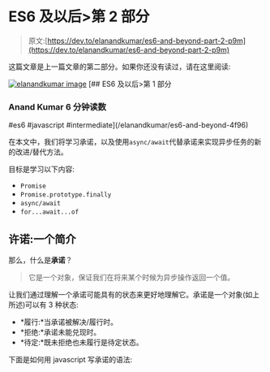 # ES6 及以后>第 2 部分

> 原文:[https://dev.to/elanandkumar/es6-and-beyond-part-2-p9m](https://dev.to/elanandkumar/es6-and-beyond-part-2-p9m)

这篇文章是上一篇文章的第二部分。如果你还没有读过，请在这里阅读:

[![elanandkumar image](../Images/11071df91771d28c04208dffbdac6280.png)](/elanandkumar) [## ES6 及以后>第 1 部分

### Anand Kumar 6 分钟读数

#es6 #javascript #intermediate](/elanandkumar/es6-and-beyond-4f96)

在本文中，我们将学习承诺，以及使用`async/await`代替承诺来实现异步任务的新的改进/替代方法。

目标是学习以下内容:

*   `Promise`
*   `Promise.prototype.finally`
*   `async/await`
*   `for...await...of`

## [](#promise-an-introduction)许诺:一个简介

那么，什么是**承诺**？

> 它是一个对象，保证我们在将来某个时候为异步操作返回一个值。

让我们通过理解一个承诺可能具有的状态来更好地理解它。承诺是一个对象(如上所述)可以有 3 种状态:

*   *履行:*当承诺被解决/履行时。
*   *拒绝:*承诺未能兑现时。
*   *待定:*既未拒绝也未履行是待定状态。

下面是如何用 javascript 写承诺的语法: